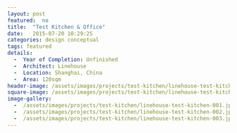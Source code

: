```yaml
---
layout: post
featured:  no
title:  "Test Kitchen & Office"
date:   2015-07-20 10:29:25
categories: design conceptual
tags: featured
details:
  -  Year of Completion: Unfinished
  -  Architect: Linehouse
  -  Location: Shanghai, China
  -  Area: 120sqm
header-image: /assets/images/projects/test-kitchen/linehouse-test-kitchen-001.jpg
square-image: /assets/images/projects/test-kitchen/linehouse-test-kitchen-square.jpg
image-gallery:
  -  /assets/images/projects/test-kitchen/linehouse-test-kitchen-001.jpg
  -  /assets/images/projects/test-kitchen/linehouse-test-kitchen-002.jpg
  -  /assets/images/projects/test-kitchen/linehouse-test-kitchen-003.jpg
---
```

